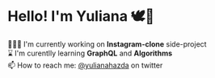 # Hello! I'm Yuliana 🕊🤍

👩🏼‍💻   I'm currently working on **Instagram-clone** side-project  
⌛️ I'm curentlly learning **GraphQL** and **Algorithms**  
📫 How to reach me: [@yulianahazda](https://twitter.com/yulianahazda) on twitter   

